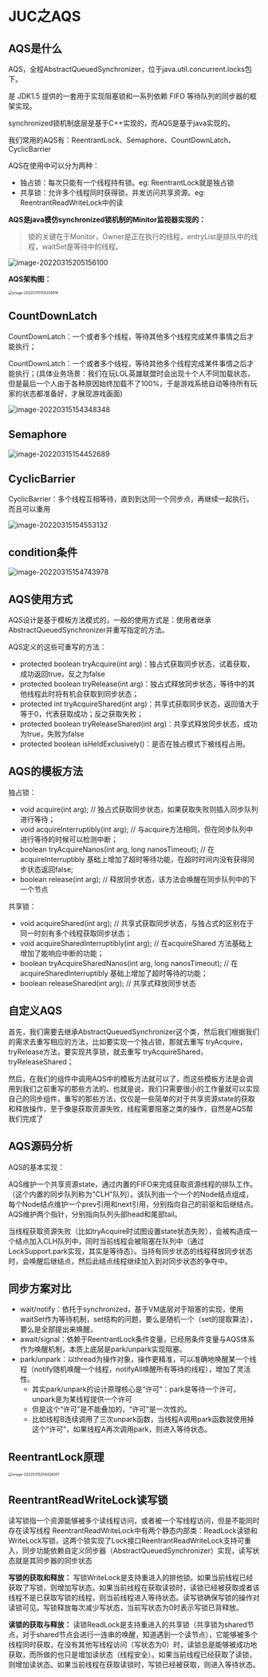 # JUC之AQS

## AQS是什么

AQS，全程AbstractQueuedSynchronizer，位于java.util.concurrent.locks包下。

是 JDK1.5 提供的一套用于实现阻塞锁和一系列依赖 FIFO 等待队列的同步器的框架实现。

synchronized锁机制底层是基于C++实现的，而AQS是基于java实现的。

我们常用的AQS有：ReentrantLock、Semaphore、CountDownLatch、CyclicBarrier

AQS在使用中可以分为两种：

- 独占锁：每次只能有一个线程持有锁。eg: ReentrantLock就是独占锁
- 共享锁：允许多个线程同时获得锁，并发访问共享资源。eg: ReentrantReadWriteLock中的读

**AQS是java模仿synchronized锁机制的Minitor监视器实现的：**

> 锁的关键在于Monitor，Owner是正在执行的线程，entryList是排队中的线程，waitSet是等待中的线程。

![image-20220315205156100](015_JUC之AQS.assets/image-20220315205156100.png)

**AQS架构图：**

<img src="015_JUC之AQS.assets/image-20220315154208918.png" alt="image-20220315154208918" style="zoom:50%;" />

## CountDownLatch

CountDownLatch：一个或者多个线程，等待其他多个线程完成某件事情之后才能执行；

CountDownLatch：一个或者多个线程，等待其他多个线程完成某件事情之后才能执行；(具体业务场景：我们在玩LOL英雄联盟时会出现十个人不同加载状态，但是最后一个人由于各种原因始终加载不了100%，于是游戏系统自动等待所有玩家的状态都准备好，才展现游戏画面)

![image-20220315154348348](015_JUC之AQS.assets/image-20220315154348348.png)

## Semaphore

![image-20220315154452689](015_JUC之AQS.assets/image-20220315154452689.png)

## CyclicBarrier

CyclicBarrier：多个线程互相等待，直到到达同一个同步点，再继续一起执行。而且可以重用

![image-20220315154553132](015_JUC之AQS.assets/image-20220315154553132.png)

## condition条件

![image-20220315154743978](015_JUC之AQS.assets/image-20220315154743978.png)

## AQS使用方式

AQS设计是基于模板方法模式的，一般的使用方式是：使用者继承AbstractQueuedSynchronizer并重写指定的方法。

AQS定义的这些可重写的方法：

- protected boolean tryAcquire(int arg)：独占式获取同步状态，试着获取，成功返回true，反之为false
- protected boolean tryRelease(int arg)：独占式释放同步状态，等待中的其他线程此时将有机会获取到同步状态；
- protected int tryAcquireShared(int arg)：共享式获取同步状态，返回值大于等于0，代表获取成功；反之获取失败；
- protected boolean tryReleaseShared(int arg)：共享式释放同步状态，成功为true，失败为false
- protected boolean isHeldExclusively()：是否在独占模式下被线程占用。

## AQS的模板方法

独占锁：

- void acquire(int arg); // 独占式获取同步状态，如果获取失败则插入同步队列进行等待；
- void acquireInterruptibly(int arg); // 与acquire方法相同，但在同步队列中进行等待的时候可以检测中断；
- boolean tryAcquireNanos(int arg, long nanosTimeout); // 在acquireInterruptibly 基础上增加了超时等待功能，在超时时间内没有获得同步状态返回false;
- boolean release(int arg); // 释放同步状态，该方法会唤醒在同步队列中的下一个节点

共享锁：

- void acquireShared(int arg); // 共享式获取同步状态，与独占式的区别在于同一时刻有多个线程获取同步状态；
- void acquireSharedInterruptibly(int arg); // 在acquireShared 方法基础上增加了能响应中断的功能；
- boolean tryAcquireSharedNanos(int arg, long nanosTimeout); // 在 acquireSharedInterruptibly 基础上增加了超时等待的功能；
- boolean releaseShared(int arg); // 共享式释放同步状态

## 自定义AQS

​		首先，我们需要去继承AbstractQueuedSynchronizer这个类，然后我们根据我们的需求去重写相应的方法，比如要实现一个独占锁，那就去重写 tryAcquire，tryRelease方法，要实现共享锁，就去重写 tryAcquireShared，tryReleaseShared；

​		然后，在我们的组件中调用AQS中的模板方法就可以了，而这些模板方法是会调用到我们之前重写的那些方法的。也就是说，我们只需要很小的工作量就可以实现自己的同步组件，重写的那些方法，仅仅是一些简单的对于共享资源state的获取和释放操作，至于像是获取资源失败，线程需要阻塞之类的操作，自然是AQS帮我们完成了

## AQS源码分析

AQS的基本实现：

​		AQS维护一个共享资源state，通过内置的FIFO来完成获取资源线程的排队工作。（这个内置的同步队列称为"CLH"队列）。该队列由一个一个的Node结点组成，每个Node结点维护一个prev引用和next引用，分别指向自己的前驱和后继结点。AQS维护两个指针，分别指向队列头部head和尾部tail。

​		当线程获取资源失败（比如tryAcquire时试图设置state状态失败），会被构造成一个结点加入CLH队列中，同时当前线程会被阻塞在队列中（通过LockSupport.park实现，其实是等待态）。当持有同步状态的线程释放同步状态时，会唤醒后继结点，然后此结点线程继续加入到对同步状态的争夺中。

## 同步方案对比

- wait/notify：依托于synchronized，基于VM底层对于阻塞的实现，使用waitSet作为等待机制，set结构的问题，要么是随机一个（set的提取算法），要么是全部提出来唤醒。
- await/signal：依赖于ReentrantLock条件变量，已经用条件变量与AQS体系作为唤醒机制，本质上底层是park/unpark实现阻塞。
- park/unpark：以thread为操作对象，操作更精准，可以准确地唤醒某一个线程（notify随机唤醒一个线程，notifyAll唤醒所有等待的线程），增加了灵活性。
  - 其实park/unpark的设计原理核心是“许可”：park是等待一个许可，unpark是为某线程提供一个许可
  - 但是这个“许可”是不能叠加的，“许可”是一次性的。
  - 比如线程B连续调用了三次unpark函数，当线程A调用park函数就使用掉这个“许可”，如果线程A再次调用park，则进入等待状态。

## ReentrantLock原理

<img src="015_JUC之AQS.assets/image-20220315204426051.png" alt="image-20220315204426051" style="zoom:50%;" />

## ReentrantReadWriteLock读写锁

​		读写锁指一个资源能够被多个读线程访问，或者被一个写线程访问，但是不能同时存在读写线程
ReentrantReadWriteLock中有两个静态内部类：ReadLock读锁和WriteLock写锁，这两个锁实现了Lock接口ReentrantReadWriteLock支持可重入，同步功能依赖自定义同步器（AbstractQueuedSynchronizer）实现，读写状态就是其同步器的同步状态

**写锁的获取和释放：**
		写锁WriteLock是支持重进入的排他锁。如果当前线程已经获取了写锁，则增加写状态。如果当前线程在获取读锁时，读锁已经被获取或者该线程不是已获取写锁的线程，则当前线程进入等待状态。读写锁确保写锁的操作对读锁可见。写锁释放每次减少写状态，当前写状态为0时表示写锁已背释放。

**读锁的获取与释放：**
		读锁ReadLock是支持重进入的共享锁（共享锁为shared节点，对于shared节点会进行一连串的唤醒，知道遇到一个读节点），它能够被多个线程同时获取，在没有其他写线程访问（写状态为0）时，读锁总是能够被成功地获取，而所做的也只是增加读状态（线程安全）。如果当前线程已经获取了读锁，则增加读状态。如果当前线程在获取读锁时，写锁已经被获取，则进入等待状态。